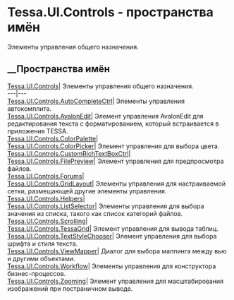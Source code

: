 # Tessa.UI.Controls - пространства имён
Элементы управления общего назначения.
##  __Пространства имён
[Tessa.UI.Controls](N_Tessa_UI_Controls.htm)| Элементы управления общего
назначения.  
---|---  
[Tessa.UI.Controls.AutoCompleteCtrl](G_Tessa_UI_Controls_AutoCompleteCtrl.htm)|
Элементы управления автокомплита.  
[Tessa.UI.Controls.AvalonEdit](N_Tessa_UI_Controls_AvalonEdit.htm)| Элемент
управления AvalonEdit для редактирования текста с форматированием, который
встраивается в приложения TESSA.  
[Tessa.UI.Controls.ColorPalette](N_Tessa_UI_Controls_ColorPalette.htm)|  
[Tessa.UI.Controls.ColorPicker](N_Tessa_UI_Controls_ColorPicker.htm)| Элемент
управления для выбора цвета.  
[Tessa.UI.Controls.CustomRichTextBoxCtrl](G_Tessa_UI_Controls_CustomRichTextBoxCtrl.htm)|  
[Tessa.UI.Controls.FilePreview](G_Tessa_UI_Controls_FilePreview.htm)| Элемент
управления для предпросмотра файлов.  
[Tessa.UI.Controls.Forums](G_Tessa_UI_Controls_Forums.htm)|  
[Tessa.UI.Controls.GridLayout](N_Tessa_UI_Controls_GridLayout.htm)| Элементы
управления для настраиваемой сетки, размещающей другие элементы управления.  
[Tessa.UI.Controls.Helpers](N_Tessa_UI_Controls_Helpers.htm)|  
[Tessa.UI.Controls.ListSelector](N_Tessa_UI_Controls_ListSelector.htm)|
Элементы управления для выбора значения из списка, такого как список категорий
файлов.  
[Tessa.UI.Controls.Scrolling](N_Tessa_UI_Controls_Scrolling.htm)|  
[Tessa.UI.Controls.TessaGrid](N_Tessa_UI_Controls_TessaGrid.htm)| Элемент
управления для вывода таблиц.  
[Tessa.UI.Controls.TextStyleChooser](N_Tessa_UI_Controls_TextStyleChooser.htm)|
Элемент управления для выбора шрифта и стиля текста.  
[Tessa.UI.Controls.ViewMapper](N_Tessa_UI_Controls_ViewMapper.htm)| Диалог для
выбора маппинга между вью и другими объектами.  
[Tessa.UI.Controls.Workflow](N_Tessa_UI_Controls_Workflow.htm)| Элементы
управления для конструктора бизнес-процессов.  
[Tessa.UI.Controls.Zooming](N_Tessa_UI_Controls_Zooming.htm)| Элемент
управления для масштабирования изображений при постраничном выводе.
